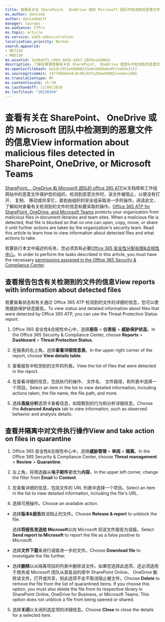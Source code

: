 ```yaml
---
title: 查看有关在 SharePoint、 OneDrive 或的 Microsoft 团队中检测到的恶意文件的信息
ms.author: deniseb
author: denisebmsft
manager: laurawi
ms.audience: ITPro
ms.topic: article
ms.service: o365-administration
localization_priority: Normal
search.appverid:
- MET150
- MOE150
ms.assetid: 5ed8abf1-c0e9-4e5b-a5b7-2059cea50b61
description: 了解在哪里查看有关在 SharePoint、 OneDrive 或团队中检测到的恶意文件的信息以及如何对这些文件执行操作。
ms.openlocfilehash: ba1dc3551e66800213a9cb988ebe9fc5e03e31f2
ms.sourcegitcommit: 147768bbe44c8c98c02fa29ae9d882cee4ec2d6b
ms.translationtype: MT
ms.contentlocale: zh-CN
ms.lasthandoff: 11/09/2018
ms.locfileid: "26238504"
---
```

# <a name="view-information-about-malicious-files-detected-in-sharepoint-onedrive-or-microsoft-teams"></a><span data-ttu-id="93ba9-103">查看有关在 SharePoint、 OneDrive 或的 Microsoft 团队中检测到的恶意文件的信息</span><span class="sxs-lookup"><span data-stu-id="93ba9-103">View information about malicious files detected in SharePoint, OneDrive, or Microsoft Teams</span></span>

<span data-ttu-id="93ba9-p101">[SharePoint、 OneDrive 和 Microsoft 团队的 office 365 ATP](atp-for-spo-odb-and-teams.md)从文档库和工作组网站中的恶意文件保护您的组织。检测到恶意文件时，该文件被阻止，以便没有打开、 复制、 移动或共享它，直到由组织的安全组采取进一步的操作。阅读此文，了解如何查看有关检测到的文件的信息和要采取的操作。</span><span class="sxs-lookup"><span data-stu-id="93ba9-p101">[Office 365 ATP for SharePoint, OneDrive, and Microsoft Teams](atp-for-spo-odb-and-teams.md) protects your organization from malicious files in document libraries and team sites. When a malicious file is detected, that file is blocked so that no one can open, copy, move, or share it until further actions are taken by the organization's security team. Read this article to learn how to view information about detected files and what actions to take.</span></span> 

<span data-ttu-id="93ba9-107">若要执行本文中描述的任务，您必须具有必要[Office 365 安全性分配权限&amp;合规性中心](permissions-in-the-security-and-compliance-center.md)。</span><span class="sxs-lookup"><span data-stu-id="93ba9-107">In order to perform the tasks described in this article, you must have the necessary [permissions assigned in the Office 365 Security &amp; Compliance Center](permissions-in-the-security-and-compliance-center.md).</span></span> 
  
## <a name="view-reports-with-information-about-detected-files"></a><span data-ttu-id="93ba9-108">查看报告包含有关检测到的文件的信息</span><span class="sxs-lookup"><span data-stu-id="93ba9-108">View reports with information about detected files</span></span>

<span data-ttu-id="93ba9-109">若要查看状态和有关通过 Office 365 ATP 检测到的文件的详细的信息，您可以使用威胁保护状态报告。</span><span class="sxs-lookup"><span data-stu-id="93ba9-109">To view status and detailed information about files that were detected by Office 365 ATP, you can use the Threat Protection Status report.</span></span>
  
1. <span data-ttu-id="93ba9-110">Office 365 安全性&amp;合规性中心中，选择**报告** \> **仪表板** \> **威胁保护状态**。</span><span class="sxs-lookup"><span data-stu-id="93ba9-110">In the Office 365 Security &amp; Compliance Center, choose **Reports** \> **Dashboard** \> **Threat Protection Status**.</span></span>
    
2. <span data-ttu-id="93ba9-111">在报表的右上角，选择**查看详细信息表**。</span><span class="sxs-lookup"><span data-stu-id="93ba9-111">In the upper right corner of the report, choose **View details table**.</span></span>
    
3. <span data-ttu-id="93ba9-112">查看报告中检测到的文件的列表。</span><span class="sxs-lookup"><span data-stu-id="93ba9-112">View the list of files that were detected in the report.</span></span>
    
4. <span data-ttu-id="93ba9-113">在查看详细的信息，包括执行的操作、 文件名、 文件路径，和列表中选择一个项目。</span><span class="sxs-lookup"><span data-stu-id="93ba9-113">Select an item in the list to view detailed information, including actions taken, the file name, the file path, and more.</span></span>
    
5. <span data-ttu-id="93ba9-114">选择**高级分析**选项卡查看信息，如观察到的行为和分析详细信息。</span><span class="sxs-lookup"><span data-stu-id="93ba9-114">Choose the **Advanced Analysis** tab to view information, such as observed behavior and analysis details.</span></span> 
  
## <a name="view-and-take-action-on-files-in-quarantine"></a><span data-ttu-id="93ba9-115">查看并隔离中对文件执行操作</span><span class="sxs-lookup"><span data-stu-id="93ba9-115">View and take action on files in quarantine</span></span>

1. <span data-ttu-id="93ba9-116">Office 365 安全性&amp;合规性中心中，选择**威胁管理** \> **审阅** \> **隔离**。</span><span class="sxs-lookup"><span data-stu-id="93ba9-116">In the Office 365 Security &amp; Compliance Center, choose **Threat management** \> **Review** \> **Quarantine**.</span></span>
    
2. <span data-ttu-id="93ba9-117">左上角，将筛选器从**电子邮件**更改为**内容**。</span><span class="sxs-lookup"><span data-stu-id="93ba9-117">In the upper left corner, change the filter from **Email** to **Content**.</span></span>
    
3. <span data-ttu-id="93ba9-118">在查看详细的信息，包括文件的 URL 列表中选择一个项目。</span><span class="sxs-lookup"><span data-stu-id="93ba9-118">Select an item in the list to view detailed information, including the file's URL.</span></span>
    
4. <span data-ttu-id="93ba9-119">选择可用操作。</span><span class="sxs-lookup"><span data-stu-id="93ba9-119">Choose an available action.</span></span>
    
  - <span data-ttu-id="93ba9-120">选择**版本&amp;报告**取消阻止的文件。</span><span class="sxs-lookup"><span data-stu-id="93ba9-120">Choose **Release &amp; report** to unblock the file.</span></span> 
    
    <span data-ttu-id="93ba9-121">选择**将报告发送给 Microsoft**以向 Microsoft 将该文件报告为误报。</span><span class="sxs-lookup"><span data-stu-id="93ba9-121">Select **Send report to Microsoft** to report the file as a false positive to Microsoft.</span></span> 
    
  - <span data-ttu-id="93ba9-122">选择**文件下载**来进行调查进一步的文件。</span><span class="sxs-lookup"><span data-stu-id="93ba9-122">Choose **Download file** to investigate the file further.</span></span> 
    
  - <span data-ttu-id="93ba9-p102">选择**删除**以从隔离项目的列表中删除该文件。如果您选择此选项，还必须适用于商务或 Microsoft 团队从其各自的库中 SharePoint Online、 OneDrive 删除该文件。打开或共享，则此选项不会不取消阻止被文件。</span><span class="sxs-lookup"><span data-stu-id="93ba9-p102">Choose **Delete** to remove the file from the list of quarantined items. If you choose this option, you must also delete the file from its respective library in SharePoint Online, OneDrive for Business, or Microsoft Teams. This option does not unblock a file from being opened or shared.</span></span> 
    
5. <span data-ttu-id="93ba9-126">选择**关闭**以关闭的选定项的详细信息。</span><span class="sxs-lookup"><span data-stu-id="93ba9-126">Choose **Close** to close the details for a selected item.</span></span> 
  
  

